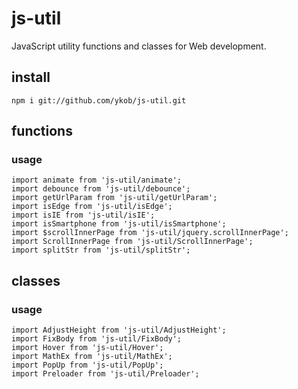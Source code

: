 # js-util

JavaScript utility functions and classes for Web development.

## install

```
npm i git://github.com/ykob/js-util.git
```

## functions

### usage

```
import animate from 'js-util/animate';
import debounce from 'js-util/debounce';
import getUrlParam from 'js-util/getUrlParam';
import isEdge from 'js-util/isEdge';
import isIE from 'js-util/isIE';
import isSmartphone from 'js-util/isSmartphone';
import $scrollInnerPage from 'js-util/jquery.scrollInnerPage';
import ScrollInnerPage from 'js-util/ScrollInnerPage';
import splitStr from 'js-util/splitStr';
```

## classes

### usage

```
import AdjustHeight from 'js-util/AdjustHeight';
import FixBody from 'js-util/FixBody';
import Hover from 'js-util/Hover';
import MathEx from 'js-util/MathEx';
import PopUp from 'js-util/PopUp';
import Preloader from 'js-util/Preloader';
```
